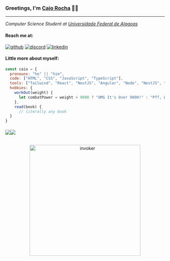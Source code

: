 ### Greetings, I'm [Caio Rocha](https://github.com/caiowrocha) 👋🏻

<hr></hr>
<p><em>Computer Science Student at <a href="ufal.br/">Universidade Federal de Alagoas</a></em></p>


#### Reach me at: 
  [![github](https://skillicons.dev/icons?i=github)](https://github.com/caiowrocha)
  [![discord](https://skillicons.dev/icons?i=discord)](https://discord.com/users/241724420215930880)
  [![linkedin](https://skillicons.dev/icons?i=linkedin)](https://www.linkedin.com/in/rocha-caio)
  

<!--   <a href="https://twitter.com/"> <img src="https://skillicons.dev/icons?i=twitter"/> </a>   -->

#### Little more about myself:

```javascript
const caio = {
  pronouns: "he" || "him",
  code: ["HTML", "CSS", "JavaScript", "TypeScript"],
  tools: ["Tailwind", "React", "NextJS", "Angular", "Node", "NestJS", "Jest", "Cypress", "Docker", "AWS", "Figma"],
  hobbies: {
    workOut(weight) {
      let combatPower = weight > 9000 ? "OMG It's Over 9000!" : "Pff, Weak as Krillin";
    },
    read(book) {
      // literally any book
  }
}
```
#### 

<p align="center" style="display: flex; flex-direction: row;" valign="top"> 
  <img src="https://skillicons.dev/icons?i=html,css,js,ts,tailwind,react,nextjs,angular,jest,cypress,nodejs,nestjs,docker,aws,figma" /> 
  <br>
  <br>
 <img src="https://www.codewars.com/users/caiowrocha/badges/small"/>
</p>
                

<div align="center">
<img src="https://media.giphy.com/media/tELArYrjvRPb6Q7yeG/giphy.gif" width="350" alt="invoker">
</div>
